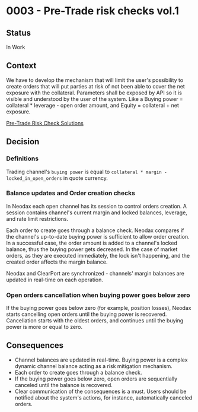 # 0003 - Pre-Trade risk checks vol.1

## Status

In Work

## Context

We have to develop the mechanism that will limit the user's possibility to create orders that will put parties at risk of not been able to cover the net exposure with the collateral. Parameters shall be exposed by API so it is visible and understood by the user of the system. Like a Buying power = collateral * leverage - open order amount, and Equity = collateral + net exposure.

[Pre-Trade Risk Check Solutions](https://www.b2bits.com/trading_solutions/pre-trade-risk-check-solutions)

## Decision

### Definitions

Trading channel's ```buying power``` is equal to ```collateral * margin - locked_in_open_orders``` in quote currency.

### Balance updates and Order creation checks

In Neodax each open channel has its session to control orders creation. A session contains channel's current margin and locked balances, leverage, and rate limit restrictions.

Each order to create goes through a balance check. Neodax compares if the channel's up-to-date buying power is sufficient to allow order creation. In a successful case, the order amount is added to a channel's locked balance, thus the buying power gets decreased. In the case of market orders, as they are executed immediately, the lock isn't happening, and the created order affects the margin balance.

Neodax and ClearPort are synchronized - channels' margin balances are updated in real-time on each operation.

### Open orders cancellation when buying power goes below zero

If the buying power goes below zero (for example, position losses), Neodax starts cancelling open orders until the buying power is recovered.
Cancellation starts with the oldest orders, and continues until the buying power is more or equal to zero.

## Consequences

- Channel balances are updated in real-time. Buying power is a complex dynamic channel balance acting as a risk mitigation mechanism.
- Each order to create goes through a balance check.
- If the buying power goes below zero, open orders are sequentially canceled until the balance is recovered.
- Clear communication of the consequences is a must. Users should be notified about the system's actions, for instance, automatically canceled orders.
